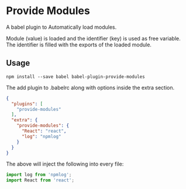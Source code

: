 # Provide Modules

A babel plugin to Automatically load modules.

Module (value) is loaded and the identifier (key) is used as free variable. The identifier is filled with the exports of the loaded module.

## Usage

```shell
npm install --save babel babel-plugin-provide-modules
```

The add plugin to .babelrc along with options inside the extra section.

```json
{
  "plugins": [
    "provide-modules"
  ],
  "extra": {
    "provide-modules": {
      "React": "react",
      "log": "npmlog"
    }
  }
}
```

The above will inject the following into every file:

```js
import log from 'npmlog';
import React from 'react';
```